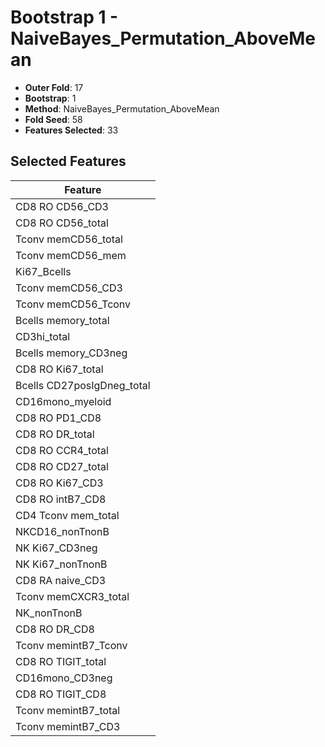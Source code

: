 # Bootstrap 1 - NaiveBayes_Permutation_AboveMean

- **Outer Fold**: 17
- **Bootstrap**: 1
- **Method**: NaiveBayes_Permutation_AboveMean
- **Fold Seed**: 58
- **Features Selected**: 33

## Selected Features

| Feature |
|---------|
| CD8 RO CD56_CD3 |
| CD8 RO CD56_total |
| Tconv memCD56_total |
| Tconv memCD56_mem |
| Ki67_Bcells |
| Tconv memCD56_CD3 |
| Tconv memCD56_Tconv |
| Bcells memory_total |
| CD3hi_total |
| Bcells memory_CD3neg |
| CD8 RO Ki67_total |
| Bcells CD27posIgDneg_total |
| CD16mono_myeloid |
| CD8 RO PD1_CD8 |
| CD8 RO DR_total |
| CD8 RO CCR4_total |
| CD8 RO CD27_total |
| CD8  RO Ki67_CD3 |
| CD8 RO intB7_CD8 |
| CD4 Tconv mem_total |
| NKCD16_nonTnonB |
| NK Ki67_CD3neg |
| NK Ki67_nonTnonB |
| CD8 RA naive_CD3 |
| Tconv memCXCR3_total |
| NK_nonTnonB |
| CD8 RO DR_CD8 |
| Tconv memintB7_Tconv |
| CD8 RO TIGIT_total |
| CD16mono_CD3neg |
| CD8 RO TIGIT_CD8 |
| Tconv memintB7_total |
| Tconv memintB7_CD3 |
